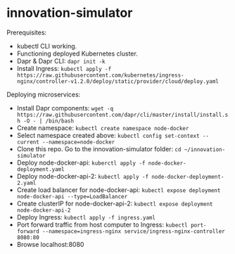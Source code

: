 # innovation-simulator
Prerequisites:
- kubectl CLI working.
- Functioning deployed Kubernetes cluster.
- Dapr & Dapr CLI: ```dapr init -k```
- Install Ingress: ```kubectl apply -f https://raw.githubusercontent.com/kubernetes/ingress-nginx/controller-v1.2.0/deploy/static/provider/cloud/deploy.yaml```

Deploying microservices:
- Install Dapr components: ```wget -q https://raw.githubusercontent.com/dapr/cli/master/install/install.sh -O - | /bin/bash```
- Create namespace: ```kubectl create namespace node-docker```
- Select namespace created above: ```kubectl config set-context --current --namespace=node-docker```
- Clone this repo. Go to the innovation-simulator folder: ```cd ~/innovation-simulator```
- Deploy node-docker-api: ```kuberctl apply -f node-docker-deployment.yaml```
- Deploy node-docker-api-2: ```kubectl apply -f node-docker-deployment-2.yaml```
- Create load balancer for node-docker-api: ```kubectl expose deployment node-docker-api --type=LoadBalancer```
- Create clusterIP for node-docker-api-2: ```kubectl expose deployment node-docker-api-2```
- Deploy Ingress: ```kubectl apply -f ingress.yaml```
- Port forward traffic from host computer to Ingress: ```kubectl port-forward --namespace=ingress-nginx service/ingress-nginx-controller 8080:80```
- Browse localhost:8080
